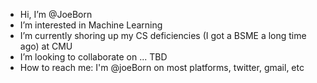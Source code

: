 - Hi, I’m @JoeBorn
- I’m interested in Machine Learning
- I’m currently shoring up my CS deficiencies (I got a BSME a long time ago) at CMU
- I’m looking to collaborate on ... TBD
- How to reach me: I'm @joeBorn on most platforms, twitter, gmail, etc  

<!---
JoeBorn/JoeBorn is a ✨ special ✨ repository because its `README.md` (this file) appears on your GitHub profile.
You can click the Preview link to take a look at your changes.
--->
